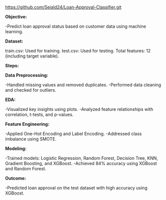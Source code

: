 https://github.com/Sejald24/Loan-Approval-Classifier.git

**Objective:**

-Predict loan approval status based on customer data using machine learning.


**Dataset:**

train.csv: Used for training.
test.csv: Used for testing.
Total features: 12 (including target variable).

**Steps:**

**Data Preprocessing:**

-Handled missing values and removed duplicates.
-Performed data cleaning and checked for outliers.


**EDA:**

-Visualized key insights using plots.
-Analyzed feature relationships with correlation, t-tests, and p-values.


**Feature Engineering:**

-Applied One-Hot Encoding and Label Encoding.
-Addressed class imbalance using SMOTE.


**Modeling:**

-Trained models: Logistic Regression, Random Forest, Decision Tree, KNN, Gradient Boosting, and XGBoost.
-Achieved 84% accuracy using XGBoost and Random Forest.


**Outcome:**

-Predicted loan approval on the test dataset with high accuracy using XGBoost.
